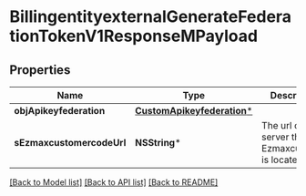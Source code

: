 # BillingentityexternalGenerateFederationTokenV1ResponseMPayload

## Properties
Name | Type | Description | Notes
------------ | ------------- | ------------- | -------------
**objApikeyfederation** | [**CustomApikeyfederation***](CustomApikeyfederation.md) |  | 
**sEzmaxcustomercodeUrl** | **NSString*** | The url of the server the Ezmaxcustomer is located | 

[[Back to Model list]](../README.md#documentation-for-models) [[Back to API list]](../README.md#documentation-for-api-endpoints) [[Back to README]](../README.md)


